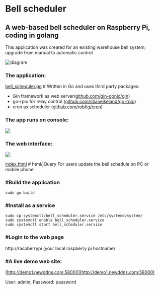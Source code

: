 # Bell scheduler
## A web-based bell scheduler on Raspberry Pi, coding in golang
This application was created for an existing warehouse bell system, upgrade from manual to automatic control

![diagram](https://raw.githubusercontent.com/qienhuang/bell_scheduler/master/snapshots/animation_bell_scheduler.gif)

### The application:

[bell_scheduler.go](https://github.com/qienhuang/bell_scheduler/blob/master/bell_scheduler.go)  # Written in Go and
uses third party packages:
- Gin framework as web server([github.com/gin-gonic/gin](https://github.com/gin-gonic/gin))
- go-rpio for relay control ([github.com/stianeikeland/go-rpio](https://github.com/stianeikeland/go-rpio))
- cron as scheduler ([github.com/robfig/cron](https://github.com/robfig/cron))

### The app runs on console:
<img src="https://raw.githubusercontent.com/qienhuang/bell_scheduler/master/snapshots/console.png" >


### The web interface:
<img src="https://raw.githubusercontent.com/qienhuang/bell_scheduler/master/snapshots/web_page.png" >


[index.html](https://github.com/qienhuang/bell_scheduler/blob/master/templates/index.html)  # html/jQuery
For users update the bell schedule on PC or mobile phone

### #Build the application
```
sudo go build
```
### #Install as a service
```
sudo cp systemctl/bell_scheduler.service /etc/systemd/system/
sudo systemctl enable bell_scheduler.service
sudo systemctl start bell_scheduler.service
```
### #Login to the web page

http://raspberrypi  (your local raspberry pi hostname)

### #A live demo web site:

[http://demo1.newddns.com:58000](http://demo1.newddns.com:58000)

User: admin, Password: password
